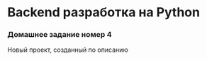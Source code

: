 # Backend разработка на Python


### Домашнее задание номер 4

Новый проект, созданный по описанию

